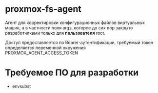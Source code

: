 # proxmox-fs-agent

Агент для корректировки конфигурационных файлов виртуальных машин, а в частности поля args, которое до сих пор закрыто
разработчиками только для **пользователя** root.

Доступ предоставляется по Bearer-аутентификации, требуемый токен определяется переменной окружения PROXMOX_AGENT_ACCESS_TOKEN

# Требуемое ПО для разработки
- envsubst
